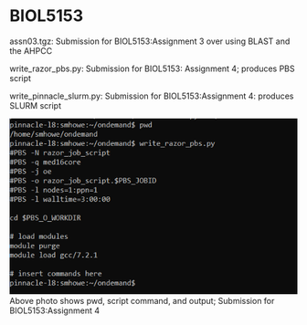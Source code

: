 # **BIOL5153**
assn03.tgz:  Submission for BIOL5153:Assignment 3 over using BLAST and the AHPCC

write_razor_pbs.py: Submission for BIOL5153: Assignment 4; produces PBS script   

write_pinnacle_slurm.py: Submission for BIOL5153:Assignment 4: produces SLURM script

![](https://github.com/smhowe/BIOL5153/blob/main/assignment4_screenshot.png?raw=true)   
Above photo shows pwd, script command, and output; Submission for BIOL5153:Assignment 4

